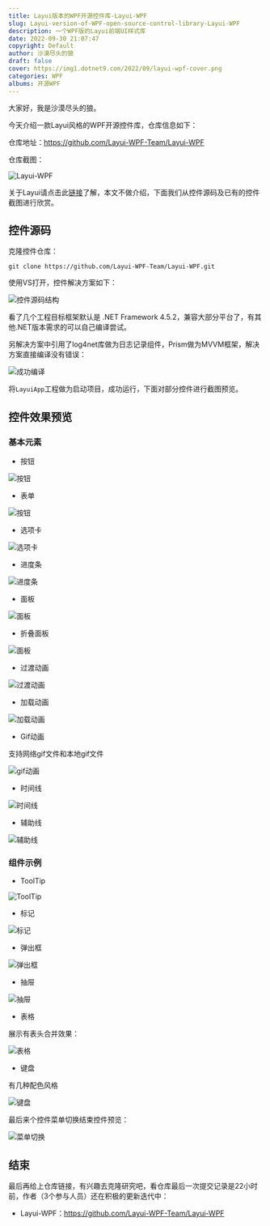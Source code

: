 ```yaml
---
title: Layui版本的WPF开源控件库-Layui-WPF
slug: Layui-version-of-WPF-open-source-control-library-Layui-WPF
description: 一个WPF版的Layui前端UI样式库
date: 2022-09-30 21:07:47
copyright: Default
author: 沙漠尽头的狼
draft: false
cover: https://img1.dotnet9.com/2022/09/layui-wpf-cover.png
categories: WPF
albums: 开源WPF
---
```


大家好，我是沙漠尽头的狼。

今天介绍一款Layui风格的WPF开源控件库，仓库信息如下：

仓库地址：https://github.com/Layui-WPF-Team/Layui-WPF

仓库截图：

![Layui-WPF](https://img1.dotnet9.com/2022/09/repository-layui-wpf.png)

关于Layui请点击此[链接](https://layuion.com/)了解，本文不做介绍，下面我们从控件源码及已有的控件截图进行欣赏。

## 控件源码

克隆控件仓库：

```shell
git clone https://github.com/Layui-WPF-Team/Layui-WPF.git
```

使用VS打开，控件解决方案如下：

![控件源码结构](https://img1.dotnet9.com/2022/09/layui-wpf-in-vs.png)

看了几个工程目标框架默认是 .NET Framework 4.5.2，兼容大部分平台了，有其他.NET版本需求的可以自己编译尝试。

另解决方案中引用了log4net库做为日志记录组件，Prism做为MVVM框架，解决方案直接编译没有错误：

![成功编译](https://img1.dotnet9.com/2022/09/layui-wpf-compile-success.png)


将`LayuiApp`工程做为启动项目，成功运行，下面对部分控件进行截图预览。

## 控件效果预览

### 基本元素

- 按钮

![按钮](https://img1.dotnet9.com/2022/09/button-of-layui-wpf.png)

- 表单

![按钮](https://img1.dotnet9.com/2022/09/form-of-layui-wpf.png)

- 选项卡

![选项卡](https://img1.dotnet9.com/2022/09/tab-of-layui-wpf.gif)

- 进度条

![进度条](https://img1.dotnet9.com/2022/09/progress-of-layui-wpf.gif)

- 面板

![面板](https://img1.dotnet9.com/2022/09/progress-of-layui-wpf.gif)

- 折叠面板

![面板](https://img1.dotnet9.com/2022/09/folding-board-of-layui-wpf.gif)

- 过渡动画

![过渡动画](https://img1.dotnet9.com/2022/09/Transition-animation-of-layui-wpf.gif)

- 加载动画

![加载动画](https://img1.dotnet9.com/2022/09/loading-animation-of-layui-wpf.gif)

- Gif动画

支持网络gif文件和本地gif文件

![gif动画](https://img1.dotnet9.com/2022/09/gif-animation-of-layui-wpf.gif)

- 时间线

![时间线](https://img1.dotnet9.com/2022/09/timeline-of-layui-wpf.png)

- 辅助线

![辅助线](https://img1.dotnet9.com/2022/09/help-line-of-layui-wpf.png)

### 组件示例

- ToolTip

![ToolTip](https://img1.dotnet9.com/2022/09/tooltip-of-layui-wpf.gif)

- 标记

![标记](https://img1.dotnet9.com/2022/09/tip-button-of-layui-wpf.png)

- 弹出框

![弹出框](https://img1.dotnet9.com/2022/09/popup-of-layui-wpf.gif)

- 抽屉

![抽屉](https://img1.dotnet9.com/2022/09/drawer-of-layui-wpf.gif)

- 表格

展示有表头合并效果：

![表格](https://img1.dotnet9.com/2022/09/table-of-layui-wpf.gif)

- 键盘

有几种配色风格

![键盘](https://img1.dotnet9.com/2022/09/keyboard-of-layui-wpf.gif)

最后来个控件菜单切换结束控件预览：

![菜单切换](https://img1.dotnet9.com/2022/09/menu-change-of-layui-wpf.gif)

## 结束

最后再给上仓库链接，有兴趣去克隆研究吧，看仓库最后一次提交记录是22小时前，作者（3个参与人员）还在积极的更新迭代中：

- Layui-WPF：https://github.com/Layui-WPF-Team/Layui-WPF